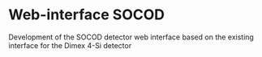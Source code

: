 # Web-interface SOCOD
Development of the SOCOD detector web interface based on the existing interface for the Dimex 4-Si detector
